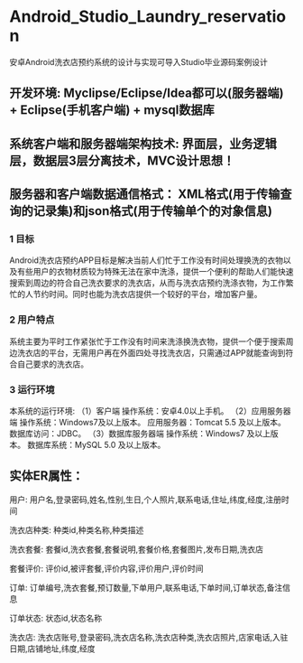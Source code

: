 # Android_Studio_Laundry_reservation
安卓Android洗衣店预约系统的设计与实现可导入Studio毕业源码案例设计
## 开发环境: Myclipse/Eclipse/Idea都可以(服务器端) + Eclipse(手机客户端) + mysql数据库
## 系统客户端和服务器端架构技术: 界面层，业务逻辑层，数据层3层分离技术，MVC设计思想！
## 服务器和客户端数据通信格式： XML格式(用于传输查询的记录集)和json格式(用于传输单个的对象信息) 
### 1 目标
Android洗衣店预约APP目标是解决当前人们忙于工作没有时间处理换洗的衣物以及有些用户的衣物材质较为特殊无法在家中洗涤，提供一个便利的帮助人们能快速搜索到周边的符合自己洗衣要求的洗衣店，从而与洗衣店预约洗涤衣物，为工作繁忙的人节约时间。同时也能为洗衣店提供一个较好的平台，增加客户量。
### 2 用户特点
系统主要为平时工作紧张忙于工作没有时间来洗涤换洗衣物，提供一个便于搜索周边洗衣店的平台，无需用户再在外面四处寻找洗衣店，只需通过APP就能查询到符合自己要求的洗衣店。
### 3 运行环境
本系统的运行环境:
（1）客户端
操作系统：安卓4.0以上手机。
（2）应用服务器端
操作系统：Windows7及以上版本。
应用服务器：Tomcat 5.5 及以上版本。
数据库访问：JDBC。
（3）数据库服务器端
操作系统：Windows7 及以上版本。
数据库系统：MySQL 5.0 及以上版本。
## 实体ER属性：
用户: 用户名,登录密码,姓名,性别,生日,个人照片,联系电话,住址,纬度,经度,注册时间

洗衣店种类: 种类id,种类名称,种类描述

洗衣套餐: 套餐id,洗衣套餐,套餐说明,套餐价格,套餐图片,发布日期,洗衣店

套餐评价: 评价id,被评套餐,评价内容,评价用户,评价时间

订单: 订单编号,洗衣套餐,预订数量,下单用户,联系电话,下单时间,订单状态,备注信息

订单状态: 状态id,状态名称

洗衣店: 洗衣店账号,登录密码,洗衣店名称,洗衣店种类,洗衣店照片,店家电话,入驻日期,店铺地址,纬度,经度
